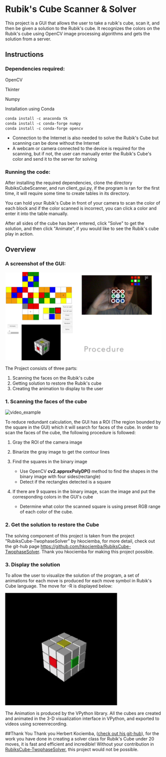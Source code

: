 # Rubik's Cube Scanner & Solver
This project is a GUI that allows the user to take a rubik's cube, scan it, and then be given a solution to the Rubik's cube. It recognizes the colors on the Rubik's cube using OpenCV image processing algorithms and gets the solution from a server.
## Instructions
### Dependencies required:
OpenCV <p>
Tkinter <p>
Numpy

Installation using Conda

```
conda install -c anaconda tk
conda install -c conda-forge numpy
conda install -c conda-forge opencv
```
* Connection to the Internet is also needed to solve the Rubik's Cube but scanning can be done without the Internet
* A webcam or camera connected to the device is required for the scanning, but if not, the user can manually enter the Rubik's Cube's color and send it to the server for solving

### Running the code:
After installing the required dependencies, clone the directory RubiksCubeScanner, and run client_gui.py, if the program is ran for the first time, it will require some time to create tables in its directory. 

You can hold your Rubik's Cube in front of your camera to scan the color of each block and if the color scanned is incorrect, you can click a color and enter it into the table manually. 

After all sides of the cube has been entered, click "Solve" to get the solution, and then click "Animate", if you would like to see the Rubik's cube play in action.

## Overview
### A screenshot of the GUI:

![GUI](gui_example.png)

The Project consists of three parts:<p></p>

1. Scanning the faces on the Rubik's cube
2. Getting solution to restore the Rubik's cube
3. Creating the animation to display to the user
<p></p>

### 	1. Scanning the faces of the cube

![video_example](video_example.gif)

To reduce redundant calculation, the GUI has a ROI (The region bounded by the square in the GUI) which it will search for faces of the cube. In order to scan the faces of the cube, the following procedure is followed:

1. Gray the ROI of the camera image

2. Binarize the gray image to get the contour lines

3. Find the squares in the binary image
	- Use OpenCV **cv2.approxPolyDP()** method to find the shapes in the binary image with four sides(rectangle)
	- Detect if the rectangles detected is a square 
4. If there are 9 squares in the binary image, scan the image and put the corresponding colors in the GUI's cube
	- Determine what color the scanned square is using preset RGB range of each color of the cube.

###   2. Get the solution to restore the Cube
The solving component of this project is taken from the project "RubiksCube-TwophaseSolver" by hkociemba, for more detail, check out the git-hub page <https://github.com/hkociemba/RubiksCube-TwophaseSolver>. Thank you hkociemba for making this project possible.

###   3. Display the solution
To allow the user to visualize the solution of the program, a set of animations for each move is produced for each move symbol in Rubik's Cube language. The move for -R is displayed below:

![](-R.gif)

The Animation is produced by the VPython library. All the cubes are created and animated in the 3-D visualization interface in VPython, and exported to videos using screenrecording.

##Thank You
 Thank you Herbert Kociemba, ([check out his git-hub](https://github.com/hkociemba/RubiksCube-TwophaseSolver)), for the work you have done in creating a solver class for Rubik's Cube under 20 moves, it is fast and efficient and incredible! Without your contribution in [RubiksCube-TwophaseSolver](https://github.com/hkociemba/RubiksCube-TwophaseSolver), this project would not be possible.



